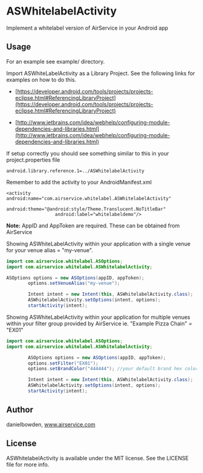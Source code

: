ASWhitelabelActivity
====================

Implement a whitelabel version of AirService in your Android app

## Usage
For an example see example/ directory.

Import ASWhiteLabelActivity as a Library Project. See the following links for examples on how to do this.

* [https://developer.android.com/tools/projects/projects-eclipse.html#ReferencingLibraryProject](https://developer.android.com/tools/projects/projects-eclipse.html#ReferencingLibraryProject)

* [http://www.jetbrains.com/idea/webhelp/configuring-module-dependencies-and-libraries.html](http://www.jetbrains.com/idea/webhelp/configuring-module-dependencies-and-libraries.html)

If setup correctly you should see something similar to this in your project.properties file

```
android.library.reference.1=../ASWhitelabelActivity
```

Remember to add the activity to your AndroidManifest.xml

```
<activity android:name="com.airservice.whitelabel.ASWhitelabelActivity"
                  android:theme="@android:style/Theme.Translucent.NoTitleBar"
                  android:label="whitelabeldemo"/>
```

**Note:** AppID and AppToken are required. These can be obtained from AirService



Showing ASWhiteLabelActivity within your application with a single venue for your venue alias = "my-venue".

```java
import com.airservice.whitelabel.ASOptions;
import com.airservice.whitelabel.ASWhitelabelActivity;

ASOptions options = new ASOptions(appID, appToken);
        options.setVenueAlias("my-venue");

        Intent intent = new Intent(this, ASWhitelabelActivity.class);
        ASWhitelabelActivity.setOptions(intent, options);
        startActivity(intent);
```

Showing ASWhiteLabelActivity within your application for multiple venues within your filter group provided by AirService ie. "Example Pizza Chain" = "EX01"

```java
import com.airservice.whitelabel.ASOptions;
import com.airservice.whitelabel.ASWhitelabelActivity;

		ASOptions options = new ASOptions(appID, appToken);
        options.setFilter("EX01");
        options.setBrandColor("444444"); //your default brand hex color

        Intent intent = new Intent(this, ASWhitelabelActivity.class);
        ASWhitelabelActivity.setOptions(intent, options);
        startActivity(intent);
```


## Author

danielbowden, www.airservice.com

## License

ASWhitelabelActivity is available under the MIT license. See the LICENSE file for more info.

